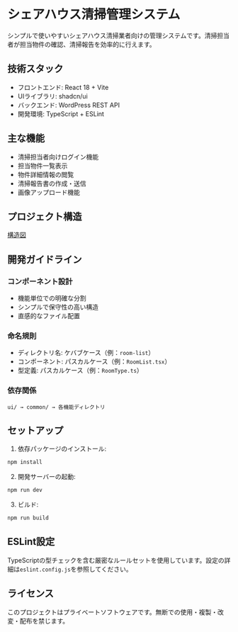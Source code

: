 # シェアハウス清掃管理システム

シンプルで使いやすいシェアハウス清掃業者向けの管理システムです。清掃担当者が担当物件の確認、清掃報告を効率的に行えます。

## 技術スタック

- フロントエンド: React 18 + Vite
- UIライブラリ: shadcn/ui
- バックエンド: WordPress REST API
- 開発環境: TypeScript + ESLint

## 主な機能

- 清掃担当者向けログイン機能
- 担当物件一覧表示
- 物件詳細情報の閲覧
- 清掃報告書の作成・送信
- 画像アップロード機能

## プロジェクト構造
[構造図](doc/architecture.md)

## 開発ガイドライン

### コンポーネント設計

- 機能単位での明確な分割
- シンプルで保守性の高い構造
- 直感的なファイル配置

### 命名規則

- ディレクトリ名: ケバブケース（例：`room-list`）
- コンポーネント: パスカルケース（例：`RoomList.tsx`）
- 型定義: パスカルケース（例：`RoomType.ts`）

### 依存関係

```
ui/ → common/ → 各機能ディレクトリ
```

## セットアップ

1. 依存パッケージのインストール:
```bash
npm install
```

2. 開発サーバーの起動:
```bash
npm run dev
```

3. ビルド:
```bash
npm run build
```

## ESLint設定

TypeScriptの型チェックを含む厳密なルールセットを使用しています。設定の詳細は`eslint.config.js`を参照してください。

## ライセンス

このプロジェクトはプライベートソフトウェアです。無断での使用・複製・改変・配布を禁じます。
